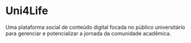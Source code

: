 # Uni4Life
Uma plataforma social de conteúdo digital focada no público universitário para gerenciar e potencializar a jornada da comunidade acadêmica.
